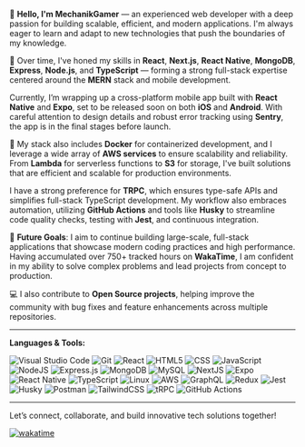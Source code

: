 👋 **Hello, I'm MechanikGamer** — an experienced web developer with a deep passion for building scalable, efficient, and modern applications. I'm always eager to learn and adapt to new technologies that push the boundaries of my knowledge.

🌱 Over time, I've honed my skills in **React**, **Next.js**, **React Native**, **MongoDB**, **Express**, **Node.js**, and **TypeScript** — forming a strong full-stack expertise centered around the **MERN** stack and mobile development.

Currently, I’m wrapping up a cross-platform mobile app built with **React Native** and **Expo**, set to be released soon on both **iOS** and **Android**. With careful attention to design details and robust error tracking using **Sentry**, the app is in the final stages before launch.

🔧 My stack also includes **Docker** for containerized development, and I leverage a wide array of **AWS services** to ensure scalability and reliability. From **Lambda** for serverless functions to **S3** for storage, I've built solutions that are efficient and scalable for production environments.

I have a strong preference for **TRPC**, which ensures type-safe APIs and simplifies full-stack TypeScript development. My workflow also embraces automation, utilizing **GitHub Actions** and tools like **Husky** to streamline code quality checks, testing with **Jest**, and continuous integration.

🚀 **Future Goals**: I aim to continue building large-scale, full-stack applications that showcase modern coding practices and high performance. Having accumulated over 750+ tracked hours on **WakaTime**, I am confident in my ability to solve complex problems and lead projects from concept to production.

💻 I also contribute to **Open Source projects**, helping improve the community with bug fixes and feature enhancements across multiple repositories.

---

**Languages & Tools:**

![Visual Studio Code](https://img.shields.io/badge/Visual_Studio_Code-007ACC?style=flat-square&logo=visual-studio-code&logoColor=white)
![Git](https://img.shields.io/badge/Git-F05032?style=flat-square&logo=git&logoColor=white)
![React](https://img.shields.io/badge/React-20232A?style=flat-square&logo=react&logoColor=61DAFB)
![HTML5](https://img.shields.io/badge/HTML5-E34F26?style=flat-square&logo=html5&logoColor=white)
![CSS](https://img.shields.io/badge/CSS3-1572B6?style=flat-square&logo=css3&logoColor=white)
![JavaScript](https://img.shields.io/badge/JavaScript-F7DF1E?style=flat-square&logo=javascript&logoColor=black)
![NodeJS](https://img.shields.io/badge/Node.js-43853D?style=flat-square&logo=node.js&logoColor=white)
![Express.js](https://img.shields.io/badge/Express.js-404D59?style=flat-square&logo=express&logoColor=white)
![MongoDB](https://img.shields.io/badge/MongoDB-47A248?style=flat-square&logo=mongodb&logoColor=white)
![MySQL](https://img.shields.io/badge/MySQL-4479A1?style=flat-square&logo=mysql&logoColor=white)
![NextJS](https://img.shields.io/badge/Next_JS-black?style=flat-square&logo=next.js&logoColor=white)
![Expo](https://img.shields.io/badge/Expo-1B1F23?style=flat-square&logo=expo&logoColor=white)
![React Native](https://img.shields.io/badge/React_Native-20232A?style=flat-square&logo=react&logoColor=61DAFB)
![TypeScript](https://img.shields.io/badge/TypeScript-007ACC?style=flat-square&logo=typescript&logoColor=white)
![Linux](https://img.shields.io/badge/Linux-FCC624?style=flat-square&logo=linux&logoColor=black)
![AWS](https://img.shields.io/badge/AWS-232F3E?style=flat-square&logo=amazon-aws&logoColor=white)
![GraphQL](https://img.shields.io/badge/GraphQL-E10098?style=flat-square&logo=graphql&logoColor=white)
![Redux](https://img.shields.io/badge/Redux-764ABC?style=flat-square&logo=redux&logoColor=white)
![Jest](https://img.shields.io/badge/Jest-C21325?style=flat-square&logo=jest&logoColor=white)
![Husky](https://img.shields.io/badge/Husky-000000?style=flat-square&logo=husky&logoColor=white)
![Postman](https://img.shields.io/badge/Postman-FF6C37?style=flat-square&logo=postman&logoColor=white)
![TailwindCSS](https://img.shields.io/badge/Tailwind_CSS-38B2AC?style=flat-square&logo=tailwind-css&logoColor=white)
![tRPC](https://img.shields.io/badge/tRPC-2596be?style=flat-square&logo=trpc&logoColor=white)
![GitHub Actions](https://img.shields.io/badge/GitHub_Actions-2088FF?style=flat-square&logo=github-actions&logoColor=white)

---

Let’s connect, collaborate, and build innovative tech solutions together!

[![wakatime](https://wakatime.com/badge/user/018ba917-106c-4f6c-a1cd-005762e0399a.svg)](https://wakatime.com/@018ba917-106c-4f6c-a1cd-005762e0399a)
